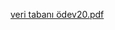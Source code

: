 [veri tabanı ödev20.pdf](https://github.com/user-attachments/files/19048486/veri.tabani.odev20.pdf)
